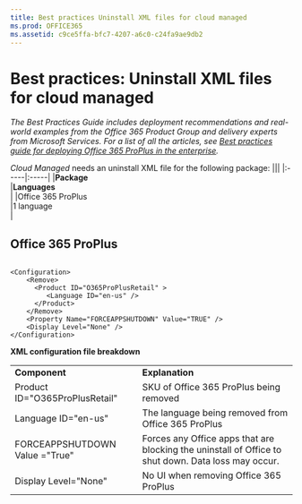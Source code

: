 ```yaml
---
title: Best practices Uninstall XML files for cloud managed
ms.prod: OFFICE365
ms.assetid: c9ce5ffa-bfc7-4207-a6c0-c24fa9ae9db2
---
```



# Best practices: Uninstall XML files for cloud managed

 *The Best Practices Guide includes deployment recommendations and real-world examples from the Office 365 Product Group and delivery experts from Microsoft Services. For a list of all the articles, see  [Best practices guide for deploying Office 365 ProPlus in the enterprise](best-practices-guide-for-deploying-office-365-proplus-in-the-enterprise.md).* 
  
    
    

 *Cloud Managed*  needs an uninstall XML file for the following package:
|||
|:-----|:-----|
|**Package** <br/> |**Languages** <br/> |
|Office 365 ProPlus  <br/> |1 language  <br/> |
   

## Office 365 ProPlus


```

<Configuration>
    <Remove>
      <Product ID="O365ProPlusRetail" > 
         <Language ID="en-us" />
      </Product> 
    </Remove>
    <Property Name="FORCEAPPSHUTDOWN" Value="TRUE" />
    <Display Level="None" />
</Configuration> 
```

 **XML configuration file breakdown**
  
    
    

|||
|:-----|:-----|
|**Component** <br/> |**Explanation** <br/> |
|Product ID="O365ProPlusRetail"  <br/> |SKU of Office 365 ProPlus being removed  <br/> |
|Language ID="en-us"  <br/> |The language being removed from Office 365 ProPlus  <br/> |
|FORCEAPPSHUTDOWN Value ="True"  <br/> |Forces any Office apps that are blocking the uninstall of Office to shut down. Data loss may occur.  <br/> |
|Display Level="None"  <br/> |No UI when removing Office 365 ProPlus  <br/> |
   


